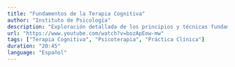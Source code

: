 ```yaml
---
title: "Fundamentos de la Terapia Cognitiva"
author: "Instituto de Psicología"
description: "Exploración detallada de los principios y técnicas fundamentales de la terapia cognitiva, incluyendo ejemplos prácticos y casos de estudio."
url: "https://www.youtube.com/watch?v=bozApEow-mw"
tags: ["Terapia Cognitiva", "Psicoterapia", "Práctica Clínica"]
duration: "20:45"
language: "Español"
---
```

